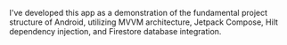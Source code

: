 I've developed this app as a demonstration of the fundamental project structure of Android, utilizing MVVM architecture, Jetpack Compose, Hilt dependency injection, and Firestore database integration.
